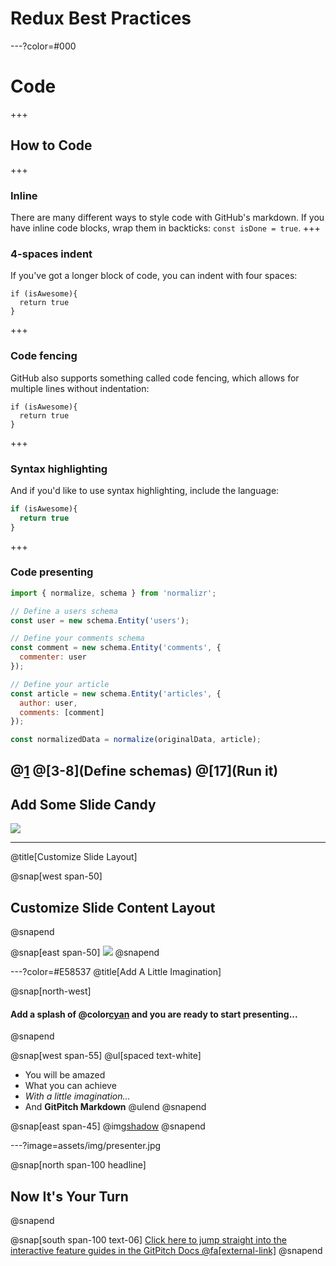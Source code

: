 # Redux Best Practices

---?color=#000
# Code
+++
## How to  Code
+++
### Inline
There are many different ways to style code with GitHub's markdown.
If you have inline code blocks, wrap them in backticks: `const isDone = true`.
+++
### 4-spaces indent
If you've got a longer block of code, you can indent with four spaces:

    if (isAwesome){
      return true
    }
+++
### Code fencing
GitHub also supports something called code fencing, which allows for multiple lines without indentation:
```
if (isAwesome){
  return true
}
```
+++
### Syntax highlighting
And if you'd like to use syntax highlighting, include the language:
```javascript
if (isAwesome){
  return true
}
```
+++
### Code presenting
```javascript
import { normalize, schema } from 'normalizr';

// Define a users schema
const user = new schema.Entity('users');

// Define your comments schema
const comment = new schema.Entity('comments', {
  commenter: user
});

// Define your article
const article = new schema.Entity('articles', {
  author: user,
  comments: [comment]
});

const normalizedData = normalize(originalData, article);
```
@[1](Import)
@[3-8](Define schemas)
@[17](Run it)
---

## Add Some Slide Candy

![](assets/img/presentation.png)

---
@title[Customize Slide Layout]

@snap[west span-50]
## Customize Slide Content Layout
@snapend

@snap[east span-50]
![](assets/img/presentation.png)
@snapend

---?color=#E58537
@title[Add A Little Imagination]

@snap[north-west]
#### Add a splash of @color[cyan](**color**) and you are ready to start presenting...
@snapend

@snap[west span-55]
@ul[spaced text-white]
- You will be amazed
- What you can achieve
- *With a little imagination...*
- And **GitPitch Markdown**
@ulend
@snapend

@snap[east span-45]
@img[shadow](assets/img/conference.png)
@snapend

---?image=assets/img/presenter.jpg

@snap[north span-100 headline]
## Now It's Your Turn
@snapend

@snap[south span-100 text-06]
[Click here to jump straight into the interactive feature guides in the GitPitch Docs @fa[external-link]](https://gitpitch.com/docs/getting-started/tutorial/)
@snapend
